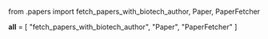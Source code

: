 from .papers import fetch_papers_with_biotech_author, Paper, PaperFetcher

__all__ = [
    "fetch_papers_with_biotech_author",
    "Paper",
    "PaperFetcher"
]
